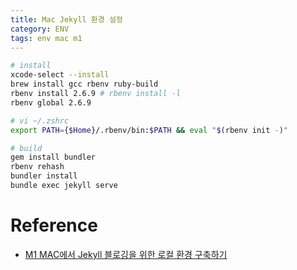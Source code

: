 ```yaml
---
title: Mac Jekyll 환경 설정
category: ENV
tags: env mac m1
---
```


```sh
# install
xcode-select --install
brew install gcc rbenv ruby-build
rbenv install 2.6.9 # rbenv install -l
rbenv global 2.6.9

# vi ~/.zshrc
export PATH={$Home}/.rbenv/bin:$PATH && eval "$(rbenv init -)"

# build
gem install bundler
rbenv rehash
bundler install
bundle exec jekyll serve
```

<!--more-->

# Reference

- [M1 MAC에서 Jekyll 블로깅을 위한 로컬 환경 구축하기](https://unluckyjung.github.io/develop-setting/2021/01/20/Mac-Jekyll-Setting/)
